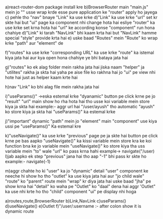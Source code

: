 <!-- hamare pass multiple component ja pages hote hai tho ek button pe click krne pe dusre page pe jaane
ke liye "router" ka use kiya jata hai -->

<!-- kese use kre -->
a)react-router-dom package install kre
b)BrowserRouter main "main.js" mein jo "<App/>" usse wrap krde esse pure application ke "router" apply ho jayega
c) pehle tho "nav" bnaye "Link" ka use krke
d)"Link" ka use krke "url" set kr skte hai but "ui" page ka component nhi change hota hai esliye "router" ka use
krke set krna hota hai "url" ke according konse "component" run hona chahiye
d)"Link" ki tarah "NavLink" bhi kaam krta hai but "NavLink" hamme special "style" provide krta hai
e) uske baad "Routes" mein "Route" ko wrap krke "path" aur "element" de

f)"routes" ka use krke "corresponding URL" ka use krke  "route" ka istemal kiya jata hai aur
kya open hona chahiye ye bhi bataya jata hai

g)"routes" ko ek alag folder mein rakha jata hai jiska naam "helper" ja "utilites" rakha ja skta hai
yaha pe aise file ko rakhna hai jo "ui" pe view nhi hote hai just as helper kaam krte hai

h)nav "Link" ko bhi alag file mein rakha jata hai

i)"useParams()" ->eska estemal krke "dyanamic" button pe click krne pe jo "result" "url" main show ho rha hota hai tho usse koi variable mein store kiya ja skta hai
example:- aggr url hai "/user/ayush" tho automatic "ayush" ko store kiya ja skta hai
"useParams()" ka estemal krke

j)"important"
dynamic "path" mein jo "element" main "component" use kiya ussi pe "useParams()" Ka estemal kre

k)"useNavigate()" ka use krke "previous" page pe ja skte hai button
pe click krne pe bas aapko "useNavigate()" ka kissi variable mein store kra ke
koi function bna ke jo variable mein "useNavigate()" ko store kiya tha uss variable
mein "to" wale "url" ko pass krna hahi example-> navigate("/user)
l)jab aapko ek step "previous" jana hai tho aap "-1" bhi pass kr skte ho
example:- navigate(-1)

m)aggr chahte ho ki "user" ka jo "dynamic" detail "user" component ke neeche hi show  ho tho "outlet" ka
use kiya jata hai aur "jo child wale" "route" ko "parent" route mein "wrap" kr diya jata hai uske baad
"jha" pe show krna hai "detail" ko waha pe "Outlet" ko "daal" dena hai
aggr 'Outlet" ka use nhi krte ho tho "child" component "ui" pe display nhi hoga


<!-- let summarize abhi tk kya kya dekha -->
a)routes,route,BrowserRouter
b)Link,NavLink
c)useParams()
d)useNavigate()
e)Outlet
f)"/user/:username :- after colon show it is dynamic route
